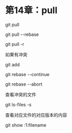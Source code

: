 # 第14章：pull

git pull

git pull --rebase

git pull -r

如果有冲突

git add

git rebase --continue

git rebase --abort

查看冲突的文件

git ls-files -s

查看对应文件的对应版本的内容

git show :1:filename
